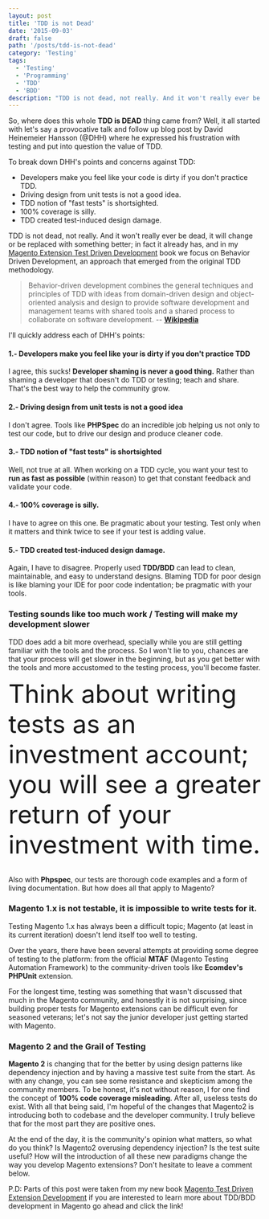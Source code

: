 ```yaml
---
layout: post
title: 'TDD is not Dead'
date: '2015-09-03'
draft: false
path: '/posts/tdd-is-not-dead'
category: 'Testing'
tags:
  - 'Testing'
  - 'Programming'
  - 'TDD'
  - 'BDD'
description: "TDD is not dead, not really. And it won't really ever be dead, it will change or be replaced with something better; in fact it already has, and in my MagentoTDD book we focus on Behavior Driven Development, an approach that emerged from the original TDD methodology."
---
```


So, where does this whole **TDD is DEAD** thing came from? Well, it all started with let's say a provocative talk and follow up blog post by David Heinemeier Hansson (@DHH) where he expressed his frustration with testing and put into question the value of TDD.

To break down DHH's points and concerns against TDD:

- Developers make you feel like your code is dirty if you don't practice TDD.
- Driving design from unit tests is not a good idea.
- TDD notion of "fast tests" is shortsighted.
- 100% coverage is silly.
- TDD created test-induced design damage.

TDD is not dead, not really. And it won't really ever be dead, it will change or be replaced with something better; in fact it already has, and in my [Magento Extension Test Driven Development](https://magetdd.com) book we focus on Behavior Driven Development, an approach that emerged from the original TDD methodology.

> Behavior-driven development combines the general techniques and principles of TDD with ideas from domain-driven design and object-oriented analysis and design to provide software development and management teams with shared tools and a shared process to collaborate on software development. -- **[Wikipedia](https://en.wikipedia.org/wiki/Behavior-driven_development)**

I'll quickly address each of DHH's points:

#### 1.- Developers make you feel like your is dirty if you don't practice TDD

I agree, this sucks! **Developer shaming is never a good thing.** Rather than shaming a developer that doesn't do TDD or testing; teach and share. That's the best way to help the community grow.

#### 2.- Driving design from unit tests is not a good idea

I don't agree. Tools like **PHPSpec** do an incredible job helping us not only to test our code, but to drive our design and produce cleaner code.

#### 3.- TDD notion of "fast tests" is shortsighted

Well, not true at all. When working on a TDD cycle, you want your test to **run as fast as possible** (within reason) to get that constant feedback and validate your code.

#### 4.- 100% coverage is silly.

I have to agree on this one. Be pragmatic about your testing. Test only when it matters and think twice to see if your test is adding value.

#### 5.- TDD created test-induced design damage.

Again, I have to disagree. Properly used **TDD/BDD** can lead to clean, maintainable, and easy to understand designs. Blaming TDD for poor design is like blaming your IDE for poor code indentation; be pragmatic with your tools.

### Testing sounds like too much work / Testing will make my development slower

TDD does add a bit more overhead, specially while you are still getting familiar with the tools and the process. So I won't lie to you, chances are that your process will get slower in the beginning, but as you get better with the tools and more accustomed to the testing process, you'll become faster.

<div style="font-size:50px; text-align:left">
Think about writing tests as an investment account; you will see a greater return of your investment with time.
</div><br/>

Also with **Phpspec**, our tests are thorough code examples and a form of living documentation. But how does all that apply to Magento?

### Magento 1.x is not testable, it is impossible to write tests for it.

Testing Magento 1.x has always been a difficult topic; Magento (at least in its current iteration) doesn't lend itself too well to testing.

Over the years, there have been several attempts at providing some degree of testing to the platform: from the official **MTAF** (Magento Testing Automation Framework) to the community-driven tools like **Ecomdev's PHPUnit** extension.

For the longest time, testing was something that wasn't discussed that much in the Magento community, and honestly it is not surprising, since building proper tests for Magento extensions can be difficult even for seasoned veterans; let's not say the junior developer just getting started with Magento.

### Magento 2 and the Grail of Testing

**Magento 2** is changing that for the better by using design patterns like dependency injection and by having a massive test suite from the start. As with any change, you can see some resistance and skepticism among the community members. To be honest, it's not without reason, I for one find the concept of **100% code coverage misleading**. After all, useless tests do exist. With all that being said, I'm hopeful of the changes that Magento2 is introducing both to codebase and the developer community. I truly believe that for the most part they are positive ones.

At the end of the day, it is the community's opinion what matters, so what do you think? Is Magento2 overusing dependency injection? Is the test suite useful? How will the introduction of all these new paradigms change the way you develop Magento extensions? Don't hesitate to leave a comment below.

P.D: Parts of this post were taken from my new book [Magento Test Driven Extension Development](https://magetdd.com) if you are interested to learn more about TDD/BDD development in Magento go ahead and click the link!
